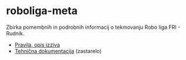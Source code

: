 # roboliga-meta
Zbirka pomembnih in podrobnih informacij o tekmovanju Robo liga FRI - Rudnik.

- [Pravila, opis izziva](https://github.com/RoboLiga/roboliga-meta/blob/master/Pravila.md)
- [Tehnična dokumentacija](https://github.com/RoboLiga/roboliga-meta/tree/master/Tehnicna-dokumentacija) (zastarelo)
